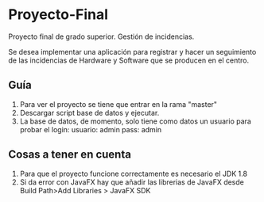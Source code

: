 # Proyecto-Final
Proyecto final de grado superior. Gestión de incidencias. 

Se desea implementar una aplicación para registrar y hacer un seguimiento de las 
incidencias de Hardware y Software que se producen en el centro.

## Guía

1. Para ver el proyecto se tiene que entrar en la rama "master"
2. Descargar script base de datos y ejecutar. 
3. La base de datos, de momento, solo tiene como datos un usuario para probar el login:
  usuario: admin 
  pass: admin 

## Cosas a tener en cuenta

1. Para que el proyecto funcione correctamente es necesario el JDK 1.8
2. Si da error con JavaFX hay que añadir las librerias de JavaFX desde Build Path>Add Libraries > JavaFX SDK
